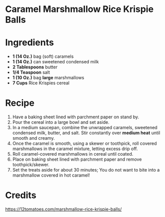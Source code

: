 # Caramel Marshmallow Rice Krispie Balls

# Ingredients

* **1 (14 Oz.)** bag (soft) caramels
* **1 (14 Oz.)** can sweetened condensed milk
* **2 Tablespoons** butter
* **1/4 Teaspoon** salt
* **1 (10 Oz.)** bag **large** marshmallows
* **7 Cups** Rice Krispies cereal

# Recipe

1. Have a baking sheet lined with parchment paper on stand by.
1. Pour the cereal into a large bowl and set aside.
1. In a medium saucepan, combine the unwrapped caramels, sweetened condensed milk, butter, and salt. Stir constantly over **medium heat** until smooth and creamy.
1. Once the caramel is smooth, using a skewer or toothpick, roll covered marshmallows in the caramel mixture, letting excess drip off.
1. Roll caramel-covered marshmallows in cereal until coated.
1. Place on baking sheet lined with parchment paper and remove toothpick/skewer.
1. Set the treats aside for about 30 minutes; You do not want to bite into a marshmallow covered in hot caramel!

# Credits

https://12tomatoes.com/marshmallow-rice-krispie-balls/
